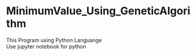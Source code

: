 # MinimumValue_Using_GeneticAlgorithm

This Program using Python Languange  
Use jupyter notebook for python  
